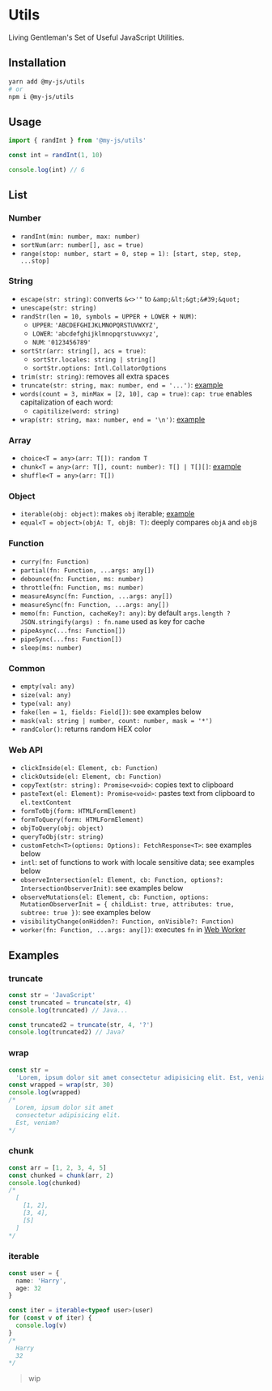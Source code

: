 # Utils

Living Gentleman's Set of Useful JavaScript Utilities.

## Installation

```bash
yarn add @my-js/utils
# or
npm i @my-js/utils
```

## Usage

```js
import { randInt } from '@my-js/utils'

const int = randInt(1, 10)

console.log(int) // 6
```

## List

### Number

- `randInt(min: number, max: number)`
- `sortNum(arr: number[], asc = true)`
- `range(stop: number, start = 0, step = 1): [start, step, step, ...stop]`

### String

- `escape(str: string)`: converts `&<>'"` to `&amp;&lt;&gt;&#39;&quot;`
- `unescape(str: string)`
- `randStr(len = 10, symbols = UPPER + LOWER + NUM)`:
  - `UPPER`: `'ABCDEFGHIJKLMNOPQRSTUVWXYZ'`,
  - `LOWER`: `'abcdefghijklmnopqrstuvwxyz'`,
  - `NUM`: `'0123456789'`
- `sortStr(arr: string[], acs = true)`:
  - `sortStr.locales: string | string[]`
  - `sortStr.options: Intl.CollatorOptions`
- `trim(str: string)`: removes all extra spaces
- `truncate(str: string, max: number, end = '...')`: [example](#truncate)
- `words(count = 3, minMax = [2, 10], cap = true)`: `cap: true` enables capitalization of each word:
  - `capitilize(word: string)`
- `wrap(str: string, max: number, end = '\n')`: [example](#wrap)

### Array

- `choice<T = any>(arr: T[]): random T`
- `chunk<T = any>(arr: T[], count: number): T[] | T[][]`: [example](#chunk)
- `shuffle<T = any>(arr: T[])`

### Object

- `iterable(obj: object)`: makes `obj` iterable; [example](#iterable)
- `equal<T = object>(objA: T, objB: T)`: deeply compares `objA` and `objB`

### Function

- `curry(fn: Function)`
- `partial(fn: Function, ...args: any[])`
- `debounce(fn: Function, ms: number)`
- `throttle(fn: Function, ms: number)`
- `measureAsync(fn: Function, ...args: any[])`
- `measureSync(fn: Function, ...args: any[])`
- `memo(fn: Function, cacheKey?: any)`: by default `args.length ? JSON.stringify(args) : fn.name` used as key for cache
- `pipeAsync(...fns: Function[])`
- `pipeSync(...fns: Function[])`
- `sleep(ms: number)`

### Common

- `empty(val: any)`
- `size(val: any)`
- `type(val: any)`
- `fake(len = 1, fields: Field[])`: see examples below
- `mask(val: string | number, count: number, mask = '*')`
- `randColor()`: returns random HEX color

### Web API

- `clickInside(el: Element, cb: Function)`
- `clickOutside(el: Element, cb: Function)`
- `copyText(str: string): Promise<void>`: copies text to clipboard
- `pasteText(el: Element): Promise<void>`: pastes text from clipboard to `el.textContent`
- `formToObj(form: HTMLFormElement)`
- `formToQuery(form: HTMLFormElement)`
- `objToQuery(obj: object)`
- `queryToObj(str: string)`
- `customFetch<T>(options: Options): FetchResponse<T>`: see examples below
- `intl`: set of functions to work with locale sensitive data; see examples below
- `observeIntersection(el: Element, cb: Function, options?: IntersectionObserverInit)`: see examples below
- `observeMutations(el: Element, cb: Function, options: MutationObserverInit = { childList: true, attributes: true, subtree: true })`: see examples below
- `visibilityChange(onHidden?: Function, onVisible?: Function)`
- `worker(fn: Function, ...args: any[])`: executes `fn` in [Web Worker](https://developer.mozilla.org/en-US/docs/Web/API/Web_Workers_API/Using_web_workers)

## Examples

### truncate

```ts
const str = 'JavaScript'
const truncated = truncate(str, 4)
console.log(truncated) // Java...

const truncated2 = truncate(str, 4, '?')
console.log(truncated2) // Java?
```

### wrap

```ts
const str =
  'Lorem, ipsum dolor sit amet consectetur adipisicing elit. Est, veniam?'
const wrapped = wrap(str, 30)
console.log(wrapped)
/*
  Lorem, ipsum dolor sit amet
  consectetur adipisicing elit.
  Est, veniam?
*/
```

### chunk

```ts
const arr = [1, 2, 3, 4, 5]
const chunked = chunk(arr, 2)
console.log(chunked)
/*
  [
    [1, 2],
    [3, 4],
    [5]
  ]
*/
```

### iterable

```ts
const user = {
  name: 'Harry',
  age: 32
}

const iter = iterable<typeof user>(user)
for (const v of iter) {
  console.log(v)
}
/*
  Harry
  32
*/
```

> wip